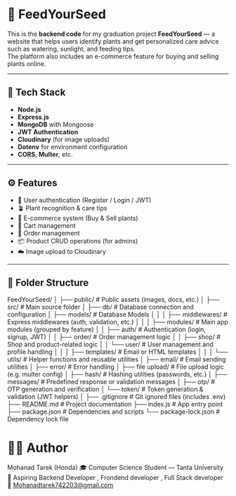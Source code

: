 # 🌱 FeedYourSeed

This is the **backend code** for my graduation project **FeedYourSeed** — a website that helps users identify plants and get personalized care advice such as watering, sunlight, and feeding tips.  
The platform also includes an e-commerce feature for buying and selling plants online.

---

## 🚀 Tech Stack

- **Node.js**
- **Express.js**
- **MongoDB** with Mongoose
- **JWT Authentication**
- **Cloudinary** (for image uploads)
- **Dotenv** for environment configuration
- **CORS**, **Multer**, etc.

---

## ⚙️ Features

- 🌿 User authentication (Register / Login / JWT)
- 🪴 Plant recognition & care tips
- 🛒 E-commerce system (Buy & Sell plants)
- 🧺 Cart management
- 🧾 Order management
- 📦 Product CRUD operations (for admins)
- ☁️ Image upload to Cloudinary

---

## 📁 Folder Structure
FeedYourSeed/
│
├── public/                       # Public assets (images, docs, etc.)
│
├── src/                          # Main source folder
│   ├── db/                       # Database connection and configuration
│   ├── models/                   # Database Models
│   │
│   ├── middlewares/              # Express middlewares (auth, validation, etc.)
│   │
│   ├── modules/                  # Main app modules (grouped by feature)
│   │   ├── auth/                 # Authentication (login, signup, JWT)
│   │   ├── order/                # Order management logic
│   │   ├── shop/                 # Shop and product-related logic
│   │   └── user/                 # User management and profile handling
│   │
│   ├── templates/                # Email or HTML templates
│   │
│   └── utils/                    # Helper functions and reusable utilities
│       ├── email/                # Email sending utilities
│       ├── error/                # Error handling
│       ├── file upload/          # File upload logic (e.g. multer config)
│       ├── hash/                 # Hashing utilities (passwords, etc.)
│       ├── messages/             # Predefined response or validation messages
│       ├── otp/                  # OTP generation and verification
│       └── token/                # Token generation & validation (JWT helpers)
│
├── .gitignore                    # Git ignored files (includes .env)
├── README.md                     # Project documentation
├── index.js                      # App entry point
├── package.json                  # Dependencies and scripts
└── package-lock.json             # Dependency lock file


# 👨‍💻 Author
Mohanad Tarek (Honda)
🎓 Computer Science Student — Tanta University
💼 Aspiring Backend Developer , Frondend developer , Full Stack developer
📧 Mohanadtarek742203@gmail.com
